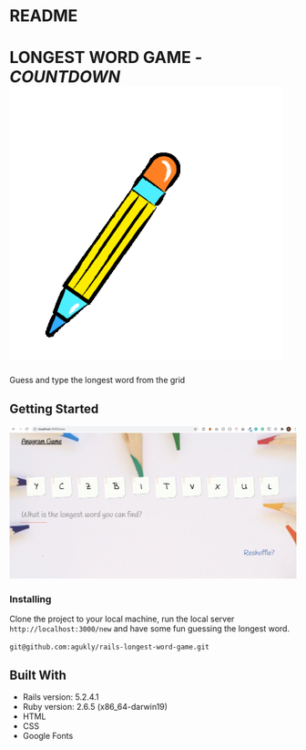 # README

# LONGEST WORD GAME - *COUNTDOWN* ![alt text](https://raw.githubusercontent.com/agukly/rails-longest-word-game/master/app/assets/images/writing_gif.gif?raw=true)
Guess and type the longest word from the grid

## Getting Started

![alt text](https://github.com/agukly/rails-longest-word-game/blob/master/app/assets/images/sample.png?raw=true)

### Installing
Clone the project to your local machine, run the local server `http://localhost:3000/new` and have some fun guessing the longest word.

`git@github.com:agukly/rails-longest-word-game.git`

## Built With

- Rails version: 5.2.4.1
- Ruby version: 2.6.5 (x86_64-darwin19)
- HTML
- CSS
- Google Fonts
